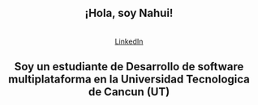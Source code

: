 <body>
    <div align="center">
    <h2>¡Hola, soy Nahui!</h2>
    </br>
    <a href="https://www.github.com/celestecruzzg">LinkedIn</a>
    <h2>Soy un estudiante de Desarrollo de software multiplataforma en la Universidad Tecnologica de Cancun (UT)</h2>
</body>